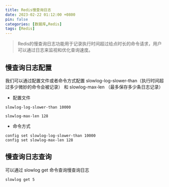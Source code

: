 ```yaml
---
title: Redis慢查询日志
date: 2023-02-22 01:12:00 +0800
pin: false 
categories: [数据库,Redis]
tags: [Redis]
---
```


> Redis的慢查询日志功能用于记录执行时间超过给点时长的命令请求，用户可以通过日志来监视和优化查询速度。

## 慢查询日志配置

我们可以通过配置文件或者命令方式配置 slowlog-log-slower-than（执行时间超过多少微妙的命令会被记录） 和 slowlog-max-len （最多保存多少条日志记录）

- 配置文件

```
slowlog-log-slower-than 10000

slowlog-max-len 128
```

- 命令方式

```
config set slowlog-log-slower-than 10000
config set slowlog-max-len 128
```

## 慢查询日志查询

可以通过 slowlog get 命令查询慢查询日志

```
slowlog get 5
```